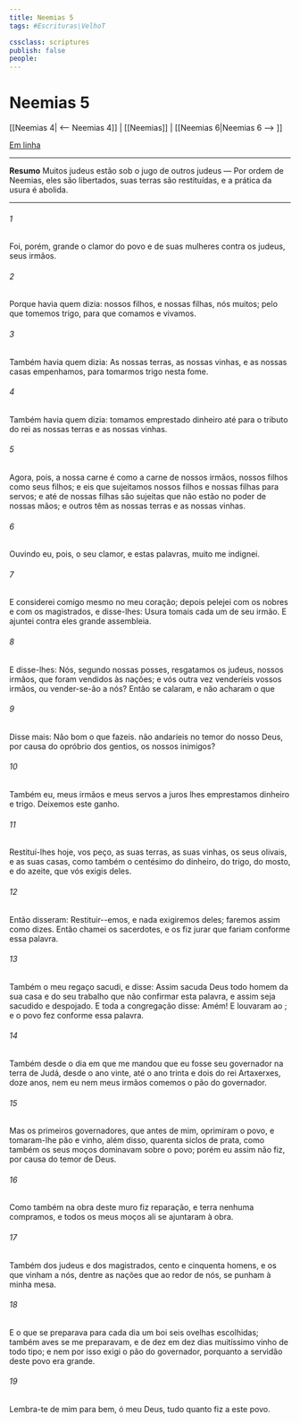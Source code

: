 ```yaml
---
title: Neemias 5
tags: #Escrituras\VelhoT

cssclass: scriptures
publish: false
people:
---
```


# Neemias 5
[[Neemias 4| <-- Neemias 4]] | [[Neemias]] | [[Neemias 6|Neemias 6 --> ]]

[Em linha](https://churchofjesuschrist.org/study/scriptures/ot/neh/5?lang=por)

---
__Resumo__
Muitos judeus estão sob o jugo de outros judeus — Por ordem de Neemias, eles são libertados, suas terras são restituídas, e a prática da usura é abolida.

---
###### 1 
Foi, porém, grande o clamor do povo e de suas mulheres contra os judeus, seus irmãos.

###### 2 
Porque havia quem dizia:  nossos filhos, e nossas filhas, nós  muitos; pelo que tomemos trigo, para que comamos e vivamos.

###### 3 
Também havia quem dizia: As nossas terras, as nossas vinhas, e as nossas casas empenhamos, para tomarmos trigo nesta fome.

###### 4 
Também havia quem dizia: tomamos emprestado dinheiro até para o tributo do rei  as nossas terras e as nossas vinhas.

###### 5 
Agora, pois, a nossa carne é como a carne de nossos irmãos,  nossos filhos como seus filhos; e eis que sujeitamos nossos filhos e nossas filhas para  servos; e até  de nossas filhas são  sujeitas que  não estão no poder de nossas mãos; e outros têm as nossas terras e as nossas vinhas.

###### 6 
Ouvindo eu, pois, o seu clamor, e estas palavras, muito me indignei.

###### 7 
E considerei comigo mesmo no meu coração; depois pelejei com os nobres e com os magistrados, e disse-lhes: Usura tomais cada um de seu irmão. E ajuntei contra eles  grande assembleia.

###### 8 
E disse-lhes: Nós, segundo nossas posses, resgatamos os judeus, nossos irmãos, que foram vendidos às nações; e vós outra vez venderíeis vossos irmãos, ou vender-se-ão a nós? Então se calaram, e não acharam o que 

###### 9 
Disse mais: Não  bom o que fazeis.  não andaríeis no temor do nosso Deus, por causa do opróbrio dos gentios, os nossos inimigos?

###### 10 
Também eu, meus irmãos e meus servos a juros lhes emprestamos dinheiro e trigo. Deixemos este ganho.

###### 11 
Restituí-lhes hoje, vos peço, as suas terras, as suas vinhas, os seus olivais, e as suas casas, como também o centésimo do dinheiro, do trigo, do mosto, e do azeite, que vós exigis deles.

###### 12 
Então disseram: Restituir--emos, e nada exigiremos deles; faremos assim como dizes. Então chamei os sacerdotes, e os fiz jurar que fariam conforme essa palavra.

###### 13 
Também o meu regaço sacudi, e disse: Assim sacuda Deus todo homem da sua casa e do seu trabalho que não confirmar esta palavra, e assim seja sacudido e despojado. E toda a congregação disse: Amém! E louvaram ao ; e o povo fez conforme essa palavra.

###### 14 
Também desde o dia em que me mandou que eu fosse seu governador na terra de Judá, desde o ano vinte, até o ano trinta e dois do rei Artaxerxes, doze anos, nem eu nem meus irmãos comemos o pão do governador.

###### 15 
Mas os primeiros governadores, que  antes de mim, oprimiram o povo, e tomaram-lhe pão e vinho,  além disso, quarenta siclos de prata, como também os seus moços dominavam sobre o povo; porém eu assim não fiz, por causa do temor de Deus.

###### 16 
Como também na obra deste muro fiz reparação, e terra nenhuma compramos, e todos os meus moços ali se ajuntaram à obra.

###### 17 
Também dos judeus e dos magistrados, cento e cinquenta homens, e os que vinham a nós, dentre as nações que  ao redor de nós, se punham à minha mesa.

###### 18 
E o que se preparava para cada dia  um boi  seis ovelhas escolhidas; também aves se me preparavam, e de dez em dez dias muitíssimo vinho de todo tipo; e nem por isso exigi o pão do governador, porquanto a servidão deste povo era grande.

###### 19 
Lembra-te de mim para bem, ó meu Deus,  tudo quanto fiz a este povo.


